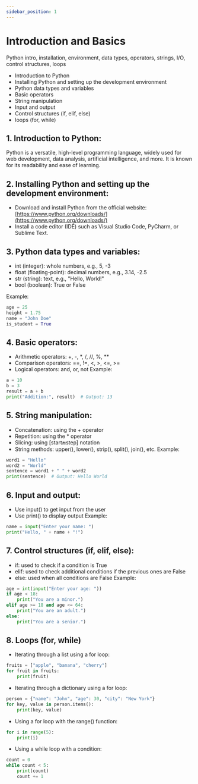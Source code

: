 ```yaml
---
sidebar_position: 1
---
```


# Introduction and Basics

Python intro, installation, environment, data types, operators, strings, I/O, control structures, loops

- Introduction to Python
- Installing Python and setting up the development environment
- Python data types and variables
- Basic operators
- String manipulation
- Input and output
- Control structures (if, elif, else)
- loops (for, while)

## 1. Introduction to Python:

Python is a versatile, high-level programming language, widely used for web development, data analysis, artificial intelligence, and more. It is known for its readability and ease of learning.

## 2. Installing Python and setting up the development environment:

- Download and install Python from the official website: [https://www.python.org/downloads/](https://www.python.org/downloads/)
- Install a code editor (IDE) such as Visual Studio Code, PyCharm, or Sublime Text.

## 3. Python data types and variables:

- int (integer): whole numbers, e.g., 5, -3
- float (floating-point): decimal numbers, e.g., 3.14, -2.5
- str (string): text, e.g., "Hello, World!"
- bool (boolean): True or False

Example:

```python
age = 25
height = 1.75
name = "John Doe"
is_student = True
```

## 4. Basic operators:

- Arithmetic operators: +, -, \*, /, //, %, \*\*
- Comparison operators: ==, !=, <, >, <=, >=
- Logical operators: and, or, not
  Example:

```python
a = 10
b = 3
result = a + b
print("Addition:", result)  # Output: 13
```

## 5. String manipulation:

- Concatenation: using the + operator
- Repetition: using the \* operator
- Slicing: using [start:end:step] notation
- String methods: upper(), lower(), strip(), split(), join(), etc.
  Example:

```python
word1 = "Hello"
word2 = "World"
sentence = word1 + " " + word2
print(sentence)  # Output: Hello World
```

## 6. Input and output:

- Use input() to get input from the user
- Use print() to display output
  Example:

```python
name = input("Enter your name: ")
print("Hello, " + name + "!")
```

## 7. Control structures (if, elif, else):

- if: used to check if a condition is True
- elif: used to check additional conditions if the previous ones are False
- else: used when all conditions are False
  Example:

```python
age = int(input("Enter your age: "))
if age < 18:
    print("You are a minor.")
elif age >= 18 and age <= 64:
    print("You are an adult.")
else:
    print("You are a senior.")
```

## 8. Loops (for, while)

- Iterating through a list using a for loop:

```python
fruits = ["apple", "banana", "cherry"]
for fruit in fruits:
    print(fruit)
```

- Iterating through a dictionary using a for loop:

```python
person = {"name": "John", "age": 30, "city": "New York"}
for key, value in person.items():
    print(key, value)
```

- Using a for loop with the range() function:

```python
for i in range(5):
    print(i)
```

- Using a while loop with a condition:

```python
count = 0
while count < 5:
    print(count)
    count += 1
```
